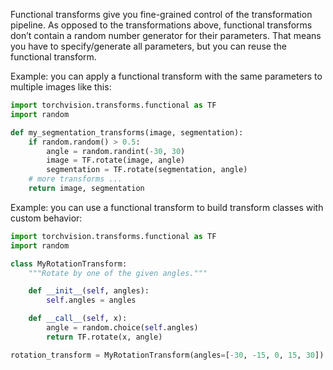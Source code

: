 Functional transforms give you fine-grained control of the transformation pipeline. As opposed to the transformations above, functional transforms don’t contain a random number generator for their parameters. That means you have to specify/generate all parameters, but you can reuse the functional transform.

Example: you can apply a functional transform with the same parameters to multiple images like this:

```python
import torchvision.transforms.functional as TF
import random

def my_segmentation_transforms(image, segmentation):
    if random.random() > 0.5:
        angle = random.randint(-30, 30)
        image = TF.rotate(image, angle)
        segmentation = TF.rotate(segmentation, angle)
    # more transforms ...
    return image, segmentation
```

Example: you can use a functional transform to build transform classes with custom behavior:
```python
import torchvision.transforms.functional as TF
import random

class MyRotationTransform:
    """Rotate by one of the given angles."""

    def __init__(self, angles):
        self.angles = angles

    def __call__(self, x):
        angle = random.choice(self.angles)
        return TF.rotate(x, angle)

rotation_transform = MyRotationTransform(angles=[-30, -15, 0, 15, 30])
```
